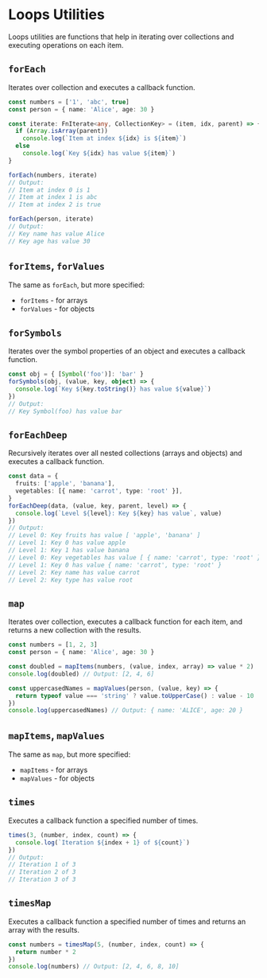 # Loops Utilities
Loops utilities are functions that help in iterating over collections and executing operations on each item.

## `forEach`
Iterates over collection and executes a callback function.

```ts
const numbers = ['1', 'abc', true]
const person = { name: 'Alice', age: 30 }

const iterate: FnIterate<any, CollectionKey> = (item, idx, parent) => {
  if (Array.isArray(parent))
    console.log(`Item at index ${idx} is ${item}`)
  else
    console.log(`Key ${idx} has value ${item}`)
}

forEach(numbers, iterate)
// Output:
// Item at index 0 is 1
// Item at index 1 is abc
// Item at index 2 is true

forEach(person, iterate)
// Output:
// Key name has value Alice
// Key age has value 30
```

## `forItems`, `forValues`
The same as `forEach`, but more specified:
- `forItems` - for arrays
- `forValues` - for objects

## `forSymbols`
Iterates over the symbol properties of an object and executes a callback function.

```ts
const obj = { [Symbol('foo')]: 'bar' }
forSymbols(obj, (value, key, object) => {
  console.log(`Key ${key.toString()} has value ${value}`)
})
// Output:
// Key Symbol(foo) has value bar
```

## `forEachDeep`

Recursively iterates over all nested collections (arrays and objects) and executes a callback function.

```ts
const data = {
  fruits: ['apple', 'banana'],
  vegetables: [{ name: 'carrot', type: 'root' }],
}
forEachDeep(data, (value, key, parent, level) => {
  console.log(`Level ${level}: Key ${key} has value`, value)
})
// Output:
// Level 0: Key fruits has value [ 'apple', 'banana' ]
// Level 1: Key 0 has value apple
// Level 1: Key 1 has value banana
// Level 0: Key vegetables has value [ { name: 'carrot', type: 'root' } ]
// Level 1: Key 0 has value { name: 'carrot', type: 'root' }
// Level 2: Key name has value carrot
// Level 2: Key type has value root
```

## `map`
Iterates over collection, executes a callback function for each item, and returns a new collection with the results.

```ts
const numbers = [1, 2, 3]
const person = { name: 'Alice', age: 30 }

const doubled = mapItems(numbers, (value, index, array) => value * 2)
console.log(doubled) // Output: [2, 4, 6]

const uppercasedNames = mapValues(person, (value, key) => {
  return typeof value === 'string' ? value.toUpperCase() : value - 10
})
console.log(uppercasedNames) // Output: { name: 'ALICE', age: 20 }
```

## `mapItems`, `mapValues`
The same as `map`, but more specified:
- `mapItems` - for arrays
- `mapValues` - for objects

## `times`
Executes a callback function a specified number of times.

```ts
times(3, (number, index, count) => {
  console.log(`Iteration ${index + 1} of ${count}`)
})
// Output:
// Iteration 1 of 3
// Iteration 2 of 3
// Iteration 3 of 3
```

## `timesMap`
Executes a callback function a specified number of times and returns an array with the results.

```ts
const numbers = timesMap(5, (number, index, count) => {
  return number * 2
})
console.log(numbers) // Output: [2, 4, 6, 8, 10]
```
